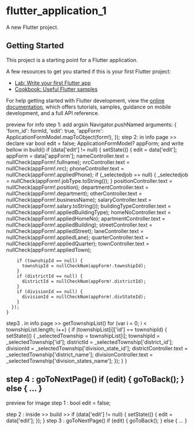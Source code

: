 # flutter_application_1

A new Flutter project.

## Getting Started

This project is a starting point for a Flutter application.

A few resources to get you started if this is your first Flutter project:

- [Lab: Write your first Flutter app](https://docs.flutter.dev/get-started/codelab)
- [Cookbook: Useful Flutter samples](https://docs.flutter.dev/cookbook)

For help getting started with Flutter development, view the
[online documentation](https://docs.flutter.dev/), which offers tutorials,
samples, guidance on mobile development, and a full API reference.

preview for info
step 1: add argsin Navigator.pushNamed
                arguments: {
                    'form_id': formId,
                    'edit': true,
                    'appForm': ApplicationFormModel.mapToObject(form!),
                  });
step 2: in info page >> declare var 
    bool edit = false;
    ApplicationFormModel? appForm;
and write bellow in build()
    if (data['edit'] != null) {
      setState(() {
        edit = data['edit'];
        appForm = data['appForm'];
        nameController.text = nullCheck(appForm!.fullname);
        nrcController.text = nullCheck(appForm!.nrc);
        phoneController.text = nullCheck(appForm!.appliedPhone);
        if (_selectedjob == null) {
          _selectedjob = nullCheck(appForm!.jobType.toString());
        }
        positionController.text = nullCheck(appForm!.position);
        departmentController.text = nullCheck(appForm!.department);
        otherController.text = nullCheck(appForm!.businessName);
        salaryController.text = nullCheck(appForm!.salary.toString());
        buildingTypeController.text = nullCheck(appForm!.appliedBuildingType);
        homeNoController.text = nullCheck(appForm!.appliedHomeNo);
        apartmentController.text = nullCheck(appForm!.appliedBuilding);
        streetController.text = nullCheck(appForm!.appliedStreet);
        laneController.text = nullCheck(appForm!.appliedLane);
        quarterController.text = nullCheck(appForm!.appliedQuarter);
        townController.text = nullCheck(appForm!.appliedTown);

        if (townshipId == null) {
          townshipId = nullCheckNum(appForm!.townshipId);
        }
        if (districtId == null) {
          districtId = nullCheckNum(appForm!.districtId);
        }
        if (divisionId == null) {
          divisionId = nullCheckNum(appForm!.divStateId);
        }
      });
    }

step3 . in info page >> getTownshipList()
for (var i = 0; i < townshipList.length; i++) {
          if (townshipList[i]['id'] == townshipId) {
            setState(() {
              _selectedTownship = townshipList[i];
              townshipId = _selectedTownship['id'];
              districtId = _selectedTownship['district_id'];
              divisionId = _selectedTownship['division_state_id'];
              districtController.text = _selectedTownship['district_name'];
              divisionController.text =
                  _selectedTownship['division_states_name'];
            });
          }
        }

step 4 : goToNextPage()
if (edit) {
      goToBack();
    } else { ...
    }
--------------------------------------------------------------------------

preview for image
step 1 : bool edit = false;

step 2 : inside >> build >> 
if (data['edit'] != null) {
      setState(() {
        edit = data['edit'];
      });
    }
step 3 : goToNextPage()
if (edit) {
      goToBack();
    } else { ...
    }
